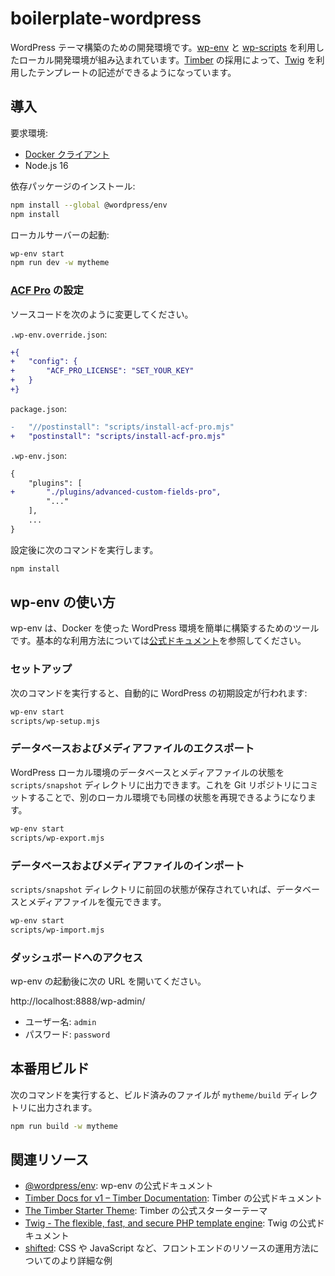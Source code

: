 # boilerplate-wordpress

WordPress テーマ構築のための開発環境です。[wp-env](https://ja.wordpress.org/team/handbook/block-editor/reference-guides/packages/packages-env/) と [wp-scripts](https://developer.wordpress.org/block-editor/reference-guides/packages/packages-scripts/) を利用したローカル開発環境が組み込まれています。[Timber](https://upstatement.com/timber/) の採用によって、[Twig](https://twig.symfony.com/) を利用したテンプレートの記述ができるようになっています。

## 導入

要求環境:

- [Docker クライアント](https://hub.docker.com/editions/community/docker-ce-desktop-mac/)
- Node.js 16

依存パッケージのインストール:

```bash
npm install --global @wordpress/env
npm install
```

ローカルサーバーの起動:

```bash
wp-env start
npm run dev -w mytheme
```

### [ACF Pro](https://www.advancedcustomfields.com/pro/) の設定

ソースコードを次のように変更してください。

`.wp-env.override.json`:

```diff
+{
+	"config": {
+		"ACF_PRO_LICENSE": "SET_YOUR_KEY"
+	}
+}
```

`package.json`:

```diff
-	"//postinstall": "scripts/install-acf-pro.mjs"
+	"postinstall": "scripts/install-acf-pro.mjs"
```

`.wp-env.json`:

```diff
{
	"plugins": [
+		"./plugins/advanced-custom-fields-pro",
		"..."
	],
	...
}
```

設定後に次のコマンドを実行します。

```bash
npm install
```

## wp-env の使い方

wp-env は、Docker を使った WordPress 環境を簡単に構築するためのツールです。基本的な利用方法については[公式ドキュメント](https://ja.wordpress.org/team/handbook/block-editor/reference-guides/packages/packages-env/)を参照してください。

### セットアップ

次のコマンドを実行すると、自動的に WordPress の初期設定が行われます:

```bash
wp-env start
scripts/wp-setup.mjs
```

### データベースおよびメディアファイルのエクスポート

WordPress ローカル環境のデータベースとメディアファイルの状態を `scripts/snapshot` ディレクトリに出力できます。これを Git リポジトリにコミットすることで、別のローカル環境でも同様の状態を再現できるようになります。

```bash
wp-env start
scripts/wp-export.mjs
```

### データベースおよびメディアファイルのインポート

`scripts/snapshot` ディレクトリに前回の状態が保存されていれば、データベースとメディアファイルを復元できます。

```bash
wp-env start
scripts/wp-import.mjs
```

### ダッシュボードへのアクセス

wp-env の起動後に次の URL を開いてください。

http://localhost:8888/wp-admin/

- ユーザー名: `admin`
- パスワード: `password`

## 本番用ビルド

次のコマンドを実行すると、ビルド済みのファイルが `mytheme/build` ディレクトリに出力されます。

```bash
npm run build -w mytheme
```

## 関連リソース

- [@wordpress/env](https://ja.wordpress.org/team/handbook/block-editor/reference-guides/packages/packages-env/): wp-env の公式ドキュメント
- [Timber Docs for v1 – Timber Documentation](https://timber.github.io/docs/): Timber の公式ドキュメント
- [The Timber Starter Theme](https://github.com/timber/starter-theme): Timber の公式スターターテーマ
- [Twig - The flexible, fast, and secure PHP template engine](https://twig.symfony.com/): Twig の公式ドキュメント
- [shifted](https://github.com/yuheiy/shifted): CSS や JavaScript など、フロントエンドのリソースの運用方法についてのより詳細な例
